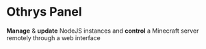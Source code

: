 # Othrys Panel
**Manage** & **update** NodeJS instances and **control** a Minecraft server remotely through a web interface
